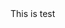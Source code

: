 <html>
<head>
 <style type="text/css">
  #test{
    width:100px;height:100px;position:relative;margin-left:100px;margin-top:100px;
  }
 </style>
</head>
<body>
<script type="text/javascript">
let elem = document.getElementById("test");
elem.addEventListener('click', function(){
 console.log('this is clicked');
});
</script>
This is test <inout id="test" type="button" value="testing alert" onclick="alert()"/>
</body>
</html>
